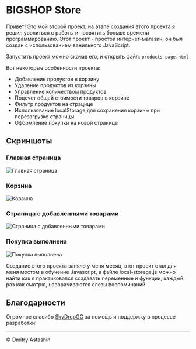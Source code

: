 # BIGSHOP Store

Привет! Это мой второй проект, на этапе создания этого проекта я решил уволиться с работы и посвятить больше времени программированию.
Этот проект - простой интернет-магазин, он был создан с использованием ванильного JavaScript.

Запустить проект можно скачав его, и открыть файл:
``products-page.html``

Вот некоторые особенности проекта:

- Добавление продуктов в корзину
- Удаление продуктов из корзины
- Управление количеством продуктов
- Подсчет общей стоимости товаров в корзине
- Фильтр продуктов на страцице
- Использование localStorage для сохранения корзины при перезагрузке страницы
- Оформление покупки на новой странице

## Скриншоты

### Главная страница
![Главная страница](https://sun9-19.userapi.com/impg/cffdpqyml3LM_ATvj3tq9BnXZj8JJ7lBP5_ljw/OMV7qo6KK8U.jpg?size=1450x801&quality=96&sign=7dbe7fda8344f9ab767d548591093213&type=album)

### Корзина
![Корзина](![image](https://github.com/Stilone/BIGSHOP1/assets/54247765/ca5235db-d808-4156-8abb-9df696f70c06))

### Страница с добавленными товарами
![Страница с добавленными товарами](![image](https://github.com/Stilone/BIGSHOP1/assets/54247765/5f076ebb-0f6a-4fd2-b41a-30809ae94acd))

### Покупка выполнена
![Покупка выполнена](![image](https://github.com/Stilone/BIGSHOP1/assets/54247765/45b07f79-27de-4944-8edd-952f06cea451))

Создание этого проекта заняло у меня месяц, этот проект стал для меня мостом в обучение Javascript, в файле local-storege.js можно найти как я практиковался создавать переменные и функции, каждый раз как смотрю, наворачиваются слезы воспоминаний.

## Благодарности

Огромное спасибо [SkyDropGG](https://github.com/SkyDropGG) за помощь и поддержку в процессе разработки!

---
© Dmitry Astashin
